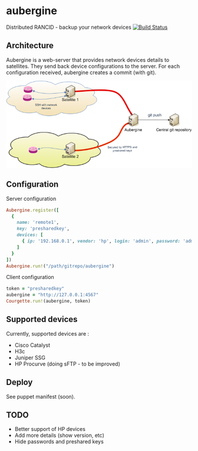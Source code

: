 aubergine
=========

Distributed RANCID - backup your network devices [![Build Status](https://api.travis-ci.org/guillaumerose/aubergine.png)](https://travis-ci.org/guillaumerose/aubergine)

Architecture
------------

Aubergine is a web-server that provides network devices details to satellites. They send back device configurations to the server.
For each configuration received, aubergine creates a commit (with git).

![Schema](https://github.com/guillaumerose/aubergine/blob/master/architecture.png?raw=true)

Configuration
-------------

Server configuration

```ruby
Aubergine.register([
  {
    name: 'remote1',
    key: 'presharedkey',
    devices: [
      { ip: '192.168.0.1', vendor: 'hp', login: 'admin', password: 'admin' }
    ]
  }
])
Aubergine.run!("/path/gitrepo/aubergine")
```

Client configuration

```ruby
token = "presharedkey"
aubergine = "http://127.0.0.1:4567"
Courgette.run!(aubergine, token)
```

Supported devices
-----------------

Currently, supported devices are :

* Cisco Catalyst
* H3c
* Juniper SSG
* HP Procurve (doing sFTP - to be improved)

Deploy
------

See puppet manifest (soon).

TODO
----

* Better support of HP devices
* Add more details (show version, etc)
* Hide passwords and preshared keys
